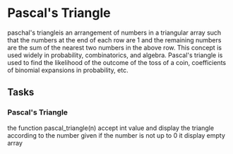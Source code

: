 # Pascal's Triangle
paschal's triangleis an arrangement of numbers in a triangular array such that the numbers at the end of each row are 1 and the remaining numbers are the sum of the nearest two numbers in the above row. This concept is used widely in probability, combinatorics, and algebra. Pascal's triangle is used to find the likelihood of the outcome of the toss of a coin, coefficients of binomial expansions in probability, etc.

## Tasks
### Pascal's Triangle
the function pascal_triangle(n) accept int value and display the triangle according to the number given
if the number is not up to 0 it display empty array
